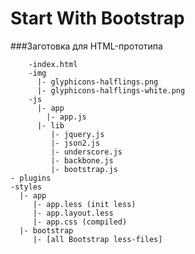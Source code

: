 Start With Bootstrap
====================

###Заготовка для HTML-прототипа

        -index.html
        -img
          |- glyphicons-halflings.png
          |- glyphicons-halflings-white.png
        -js
          |- app
            |- app.js
          |- lib
             |- jquery.js
             |- json2.js
             |- underscore.js
             |- backbone.js
             |- bootstrap.js
	- plugins
	-styles
	  |- app
	     |- app.less (init less)
	     |- app.layout.less
	     |- app.css (compiled)
	  |- bootstrap
	     |- [all Bootstrap less-files]
    